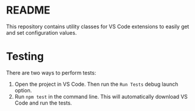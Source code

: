 # README

This repository contains utility classes for VS Code extensions to easily get and set configuration values.

# Testing

There are two ways to perform tests:
 1. Open the project in VS Code. Then run the `Run Tests` debug launch option.
 1. Run `npm test` in the command line. This will automatically download VS Code and run the tests.


